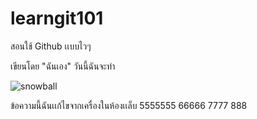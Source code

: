 # learngit101
สอนใช้ Github เเบบไวๆ

เขียนโดย "ฉันเอง"
วันนี้ฉันจะทำ


![snowball](https://i.pinimg.com/550x/8f/b5/75/8fb575ff3ba7a9752cec8e6d019f92f1.jpg)

ข้อความนี้ฉันเเก้ไขจากเครื่องในห้องเเล็บ
5555555 66666 7777 888
